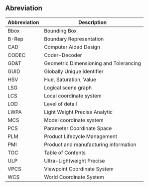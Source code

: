 ## Abreviation

| Abbreviation |Description |
|---|---|
|Bbox|Bounding Box|  
|B-Rep| Boundary Representation|
|CAD|Computer Aided Design| 
|CODEC|Coder-Decoder| 
|GD&T|Geometric Dimensioning and Tolerancing|
|GUID|Globally Unique Identifier|
|HSV| Hue, Saturation, Value|
|LSG|Logical scene graph|
|LCS|Local coordinate system| 
|LOD|Level of detail|
|LWPA|Light Weight Precise Analytic|
|MCS|Model coordinate system|
|PCS|Parameter Coordinate Space|
|PLM|Product Lifecycle Management|
|PMI|Product and manufacturing information|
|TOC|Table of Contents|
|ULP|Ultra-Lightweight Precise|
|VPCS|Viewpoint Coordinate System|
|WCS|World Coordinate System|

